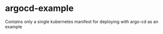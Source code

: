 # argocd-example
Contains only a single kubernetes manifest for deploying with argo-cd as an example
